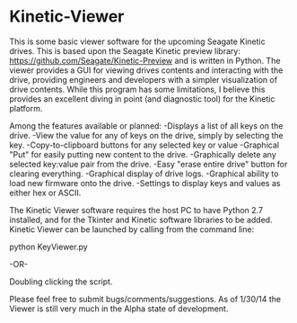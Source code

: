Kinetic-Viewer
==============

This is some basic viewer software for the upcoming Seagate Kinetic drives. This is based upon the Seagate Kinetic preview library: https://github.com/Seagate/Kinetic-Preview and is written in Python. The viewer provides a GUI for viewing drives contents and interacting with the drive, providing engineers and developers with a simpler visualization of drive contents. While this program has some limitations, I believe this provides an excellent diving in point (and diagnostic tool) for the Kinetic platform. 

Among the features available or planned: 
-Displays a list of all keys on the drive.
-View the value for any of keys on the drive, simply by selecting the key.
-Copy-to-clipboard buttons for any selected key or value
-Graphical "Put" for easily putting new content to the drive.
-Graphically delete any selected key:value pair from the drive.
-Easy "erase entire drive" button for clearing everything.
-Graphical display of drive logs.
-Graphical ability to load new firmware onto the drive.
-Settings to display keys and values as either hex or ASCII.


The Kinetic Viewer software requires the host PC to have Python 2.7 installed, and for the Tkinter and Kinetic software libraries to be added. Kinetic Viewer can be launched by calling from the command line:

python KeyViewer.py

-OR-

Doubling clicking the script.

Please feel free to submit bugs/comments/suggestions.
As of 1/30/14 the Viewer is still very much in the Alpha state of development.
